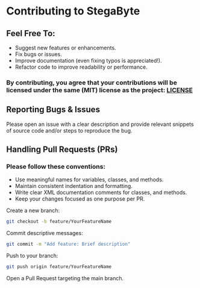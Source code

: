 # Contributing to StegaByte

## Feel Free To:
- Suggest new features or enhancements.
- Fix bugs or issues.
- Improve documentation (even fixing typos is appreciated!).
- Refactor code to improve readability or performance.

### **By contributing, you agree that your contributions will be licensed under the same (MIT) license as the project: [LICENSE](LICENSE)**

## Reporting Bugs & Issues
Please open an issue with a clear description and provide relevant snippets of source code and/or steps to reproduce the bug.

## Handling Pull Requests (PRs)

### Please follow these conventions:
- Use meaningful names for variables, classes, and methods.
- Maintain consistent indentation and formatting.
- Write clear XML documentation comments for classes, and methods.
- Keep your changes focused as one purpose per PR.

Create a new branch:
```Bash
git checkout -b feature/YourFeatureName
```

Commit descriptive messages:
```Bash
git commit -m "Add feature: Brief description"
```

Push to your branch:
```Bash
git push origin feature/YourFeatureName
```
Open a Pull Request targeting the main branch.
